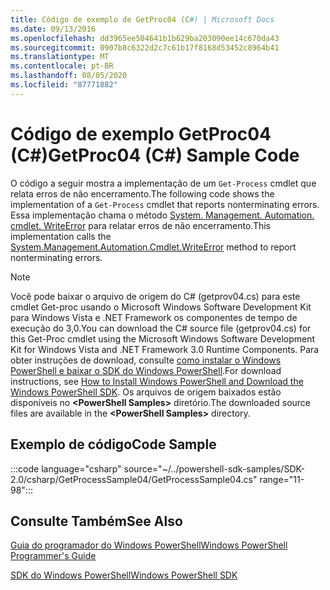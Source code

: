 ```yaml
---
title: Código de exemplo de GetProc04 (C#) | Microsoft Docs
ms.date: 09/13/2016
ms.openlocfilehash: dd3965ee504641b1b629ba203090ee14c670da43
ms.sourcegitcommit: 0907b8c6322d2c7c61b17f8168d53452c8964b41
ms.translationtype: MT
ms.contentlocale: pt-BR
ms.lasthandoff: 08/05/2020
ms.locfileid: "87771882"
---
```

# <a name="getproc04-c-sample-code"></a><span data-ttu-id="ec4a0-102">Código de exemplo GetProc04 (C#)</span><span class="sxs-lookup"><span data-stu-id="ec4a0-102">GetProc04 (C#) Sample Code</span></span>

<span data-ttu-id="ec4a0-103">O código a seguir mostra a implementação de um `Get-Process` cmdlet que relata erros de não encerramento.</span><span class="sxs-lookup"><span data-stu-id="ec4a0-103">The following code shows the implementation of a `Get-Process` cmdlet that reports nonterminating errors.</span></span> <span data-ttu-id="ec4a0-104">Essa implementação chama o método [System. Management. Automation. cmdlet. WriteError](/dotnet/api/System.Management.Automation.Cmdlet.WriteError) para relatar erros de não encerramento.</span><span class="sxs-lookup"><span data-stu-id="ec4a0-104">This implementation calls the [System.Management.Automation.Cmdlet.WriteError](/dotnet/api/System.Management.Automation.Cmdlet.WriteError) method to report nonterminating errors.</span></span>

> [!NOTE]
> <span data-ttu-id="ec4a0-105">Você pode baixar o arquivo de origem do C# (getprov04.cs) para este cmdlet Get-proc usando o Microsoft Windows Software Development Kit para Windows Vista e .NET Framework os componentes de tempo de execução do 3,0.</span><span class="sxs-lookup"><span data-stu-id="ec4a0-105">You can download the C# source file (getprov04.cs) for this Get-Proc cmdlet using the Microsoft Windows Software Development Kit for Windows Vista and .NET Framework 3.0 Runtime Components.</span></span> <span data-ttu-id="ec4a0-106">Para obter instruções de download, consulte [como instalar o Windows PowerShell e baixar o SDK do Windows PowerShell](/powershell/scripting/developer/installing-the-windows-powershell-sdk).</span><span class="sxs-lookup"><span data-stu-id="ec4a0-106">For download instructions, see [How to Install Windows PowerShell and Download the Windows PowerShell SDK](/powershell/scripting/developer/installing-the-windows-powershell-sdk).</span></span>
> <span data-ttu-id="ec4a0-107">Os arquivos de origem baixados estão disponíveis no **\<PowerShell Samples>** diretório.</span><span class="sxs-lookup"><span data-stu-id="ec4a0-107">The downloaded source files are available in the **\<PowerShell Samples>** directory.</span></span>

## <a name="code-sample"></a><span data-ttu-id="ec4a0-108">Exemplo de código</span><span class="sxs-lookup"><span data-stu-id="ec4a0-108">Code Sample</span></span>

:::code language="csharp" source="~/../powershell-sdk-samples/SDK-2.0/csharp/GetProcessSample04/GetProcessSample04.cs" range="11-98":::

## <a name="see-also"></a><span data-ttu-id="ec4a0-109">Consulte Também</span><span class="sxs-lookup"><span data-stu-id="ec4a0-109">See Also</span></span>

[<span data-ttu-id="ec4a0-110">Guia do programador do Windows PowerShell</span><span class="sxs-lookup"><span data-stu-id="ec4a0-110">Windows PowerShell Programmer's Guide</span></span>](./windows-powershell-programmer-s-guide.md)

[<span data-ttu-id="ec4a0-111">SDK do Windows PowerShell</span><span class="sxs-lookup"><span data-stu-id="ec4a0-111">Windows PowerShell SDK</span></span>](../windows-powershell-reference.md)
